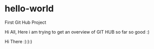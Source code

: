 # hello-world
First Git Hub Project

Hi All, Here i am trying to get an overview of GIT HUB so far so good :)

Hi There :):):)
